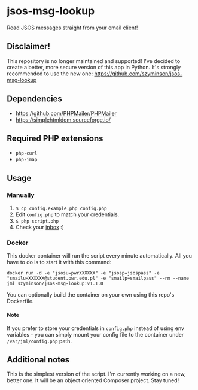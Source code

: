 # jsos-msg-lookup
Read JSOS messages straight from your email client!
## Disclaimer!
This repository is no longer maintained and supported! I've decided to create a better, more secure version of this app in Python. It's strongly recommended to use the new one: https://github.com/szyminson/jsos-msg-lookup
## Dependencies
* https://github.com/PHPMailer/PHPMailer
* https://simplehtmldom.sourceforge.io/
## Required PHP extensions
* `php-curl`
* `php-imap`
## Usage
### Manually
1. `$ cp config.example.php config.php`
2. Edit `config.php` to match your credentials.
3. `$ php script.php`
4. Check your [inbox](https://student.pwr.edu.pl) :)
### Docker
This docker container will run the script every minute automatically. All you have to do is to start it with this command:
```
docker run -d -e "jsosu=pwrXXXXXX" -e "jsosp=jsospass" -e "smailu=XXXXXX@student.pwr.edu.pl" -e "smailp=smailpass" --rm --name jml szyminson/jsos-msg-lookup:v1.1.0
```
You can optionally build the container on your own using this repo's Dockerfile.
#### Note
If you prefer to store your credentials in `config.php` instead of using env variables - you can simply mount your config file to the container under `/var/jml/config.php` path. 
## Additional notes
This is the simplest version of the script. I'm currently working on a new, better one. It will be an object oriented Composer project. Stay tuned!
